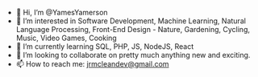 - 👋 Hi, I’m @YamesYamerson
- 👀 I’m interested in Software Development, Machine Learning, Natural Language Processing, Front-End Design - Nature, Gardening, Cycling, Music, Video Games, Cooking
- 🌱 I’m currently learning SQL, PHP, JS, NodeJS, React
- 💞️ I’m looking to collaborate on pretty much anything new and exciting.
- 📫 How to reach me: jrmcleandev@gmail.com

<!---
YamesYamerson/YamesYamerson is a ✨ special ✨ repository because its `README.md` (this file) appears on your GitHub profile.
You can click the Preview link to take a look at your changes.
--->
